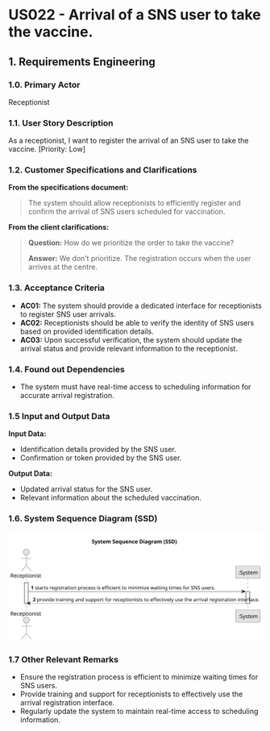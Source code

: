 # US022 - Arrival of a SNS user to take the vaccine.

## 1. Requirements Engineering

### 1.0. Primary Actor

Receptionist

### 1.1. User Story Description

As a receptionist, I want to register the arrival of an SNS user to take the vaccine. [Priority: Low]

### 1.2. Customer Specifications and Clarifications

**From the specifications document:**

> The system should allow receptionists to efficiently register and confirm the arrival of SNS users scheduled for vaccination.

**From the client clarifications:**

> **Question:** How do we prioritize the order to take  the vaccine?
>
> **Answer:** We don’t prioritize. The registration occurs when the user arrives at the centre.

### 1.3. Acceptance Criteria

* **AC01:** The system should provide a dedicated interface for receptionists to register SNS user arrivals.
* **AC02:** Receptionists should be able to verify the identity of SNS users based on provided identification details.
* **AC03:** Upon successful verification, the system should update the arrival status and provide relevant information to the receptionist.

### 1.4. Found out Dependencies

* The system must have real-time access to scheduling information for accurate arrival registration.

### 1.5 Input and Output Data

**Input Data:**

* Identification details provided by the SNS user.
* Confirmation or token provided by the SNS user.

**Output Data:**

* Updated arrival status for the SNS user.
* Relevant information about the scheduled vaccination.


### 1.6. System Sequence Diagram (SSD)

![US022-SSD.svg](ssdsvg%2Fsvg%2FUS022-SSD.svg)

### 1.7 Other Relevant Remarks

* Ensure the registration process is efficient to minimize waiting times for SNS users.
* Provide training and support for receptionists to effectively use the arrival registration interface.
* Regularly update the system to maintain real-time access to scheduling information.